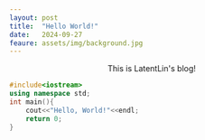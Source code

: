 ```yaml
---
layout: post
title:  "Hello World!"
date:   2024-09-27 
feaure: assets/img/background.jpg
---
```




<center> This is LatentLin's blog! </center>
    
```cpp
#include<iostream>
using namespace std;
int main(){
    cout<<"Hello, World!"<<endl;
    return 0;
}
